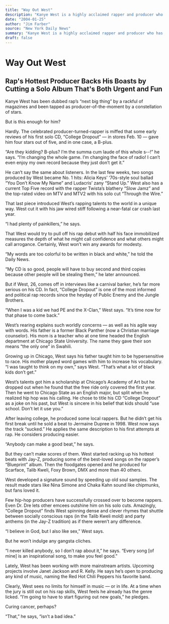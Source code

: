 ```yaml
---
title: "Way Out West"
description: "Kanye West is a highly acclaimed rapper and producer who has been hailed as the “next big thing” in rap music by several magazines. He has worked with many famous artists and has been recognized for h..."
date: "2004-01-25"
author: "Jim Farber"
source: "New York Daily News"
summary: "Kanye West is a highly acclaimed rapper and producer who has been hailed as the “next big thing” in rap music by several magazines. He has worked with many famous artists and has been recognized for his exceptional talent. However, he was not happy with some early reviews of his debut solo album, “College Dropout” which gave him only four stars out of five and a B-plus in one case. Despite this, two songs produced by West recently became No. 1 hits."
draft: false
---
```


# Way Out West

## Rap's Hottest Producer Backs His Boasts by Cutting a Solo Album That's Both Urgent and Fun

Kanye West has been dubbed rap’s “next big thing” by a rackful of magazines and been tapped as producer-of-the-moment by a constellation of stars.

But is this enough for him?

Hardly. The celebrated producer-turned-rapper is miffed that some early reviews of his first solo CD, “College Dropout” — in stores Feb. 10 — gave him four stars out of five, and in one case, a B-plus.

“Are they kidding? B-plus? I’m the summa cum laude of this whole s--!” he says. “I’m changing the whole game. I’m changing the face of radio! I can’t even enjoy my own record because they just don’t get it.”

He can’t say the same about listeners. In the last few weeks, two songs produced by West became No. 1 hits: Alicia Keys’ ‘70s-style soul ballad “You Don’t Know My Name” and Ludacris’ zany “Stand Up.” West also has a current Top Five record with the rapper Twista’s blathery “Slow Jamz” and the top-rated video on MTV and MTV2 with his solo cut “Through the Wire.”

That last piece introduced West’s rapping talents to the world in a unique way. West cut it with his jaw wired stiff following a near-fatal car crash last year.

“I had plenty of painkillers,” he says.

That West would try to pull off his rap debut with half his face immobilized measures the depth of what he might call confidence and what others might call arrogance. Certainly, West won’t win any awards for modesty.

“My words are too colorful to be written in black and white,” he told the Daily News.

“My CD is so good, people will have to buy second and third copies because other people will be stealing them,” he later announced.

But if West, 26, comes off in interviews like a carnival barker, he’s far more serious on his CD. In fact, “College Dropout” is one of the most informed and political rap records since the heyday of Public Enemy and the Jungle Brothers.

“When I was a kid we had PE and the X-Clan,” West says. “It’s time now for that phase to come back.”

West’s rearing explains such worldly concerns — as well as his agile way with words. His father is a former Black Panther (now a Christian marriage counselor). His mom is a teacher who at one time headed the English department at Chicago State University. The name they gave their son means “the only one” in Swahili.

Growing up in Chicago, West says his father taught him to be hypersensitive to race. His mother played word games with him to increase his vocabulary. “I was taught to think on my own,” says West. “That’s what a lot of black kids don’t get.”

West’s talents got him a scholarship at Chicago’s Academy of Art but he dropped out when he found that the free ride only covered the first year. Then he went to Chicago State as an English major, but split when he realized hip hop was his calling. He chose to title his CD “College Dropout” as a joke on his past, but West is sincere in his belief that kids should “use school. Don’t let it use you.”

After leaving college, he produced some local rappers. But he didn’t get his first break until he sold a beat to Jermaine Dupree in 1998. West now says the track “sucked.” He applies the same description to his first attempts at rap. He considers producing easier.

“Anybody can make a good beat,” he says.

But they can’t make scores of them. West started racking up his hottest beats with Jay-Z, producing some of the best-loved songs on the rapper’s “Blueprint” album. Then the floodgates opened and he produced for Scarface, Talib Kweli, Foxy Brown, DMX and more than 40 others.

West developed a signature sound by speeding up old soul samples. The result made stars like Nina Simone and Chaka Kahn sound like chipmunks, but fans loved it.

Few hip-hop producers have successfully crossed over to become rappers. Even Dr. Dre lets other emcees outshine him on his solo cuts. Amazingly, “College Dropout” finds West spinning dense and clever rhymes that shuttle between socially conscious raps (in the Talib Kweli mold) and party anthems (in the Jay-Z tradition) as if there weren’t any difference.

“I believe in God, but I also like sex,” West says.

But he won’t indulge any gangsta cliches.

“I never killed anybody, so I don’t rap about it,” he says. “Every song [of mine] is an inspirational song, to make you feel good.”

Lately, West has been working with more mainstream artists. Upcoming projects involve Janet Jackson and R. Kelly. He says he’s open to producing any kind of music, naming the Red Hot Chili Peppers his favorite band.

Clearly, West sees no limits for himself in music — or in life. At a time when the jury is still out on his rap skills, West feels he already has the genre licked. “I’m going to have to start figuring out new goals,” he pledges.

Curing cancer, perhaps?

“That,” he says, “isn’t a bad idea.”
